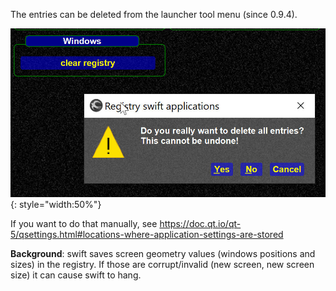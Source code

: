<!--
    SPDX-FileCopyrightText: Copyright (C) swift Project Community / Contributors
    SPDX-License-Identifier: GFDL-1.3-only
-->

The entries can be deleted from the launcher tool menu (since 0.9.4).

![](./../img/clearreg.jpg){: style="width:50%"}

If you want to do that manually, see <https://doc.qt.io/qt-5/qsettings.html#locations-where-application-settings-are-stored>

**Background**: swift saves screen geometry values (windows positions and sizes) in the registry.
If those are corrupt/invalid (new screen, new screen size) it can cause swift to hang.
